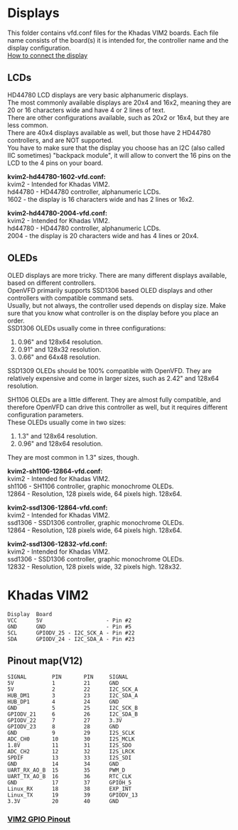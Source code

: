 # Displays
This folder contains vfd.conf files for the  Khadas VIM2 boards. Each file name consists of the board(s) it is intended for, the controller name and the display configuration.  
[How to connect the display](#sbcs)
## LCDs
HD44780 LCD displays are very basic alphanumeric displays.  
The most commonly available displays are 20x4 and 16x2, meaning they are 20 or 16 characters wide and have 4 or 2 lines of text.  
There are other configurations available, such as 20x2 or 16x4, but they are less common.  
There are 40x4 displays available as well, but those have 2 HD44780 controllers, and are NOT supported.  
You have to make sure that the display you choose has an I2C (also called IIC sometimes) "backpack module", it will allow to convert the 16 pins on the LCD to the 4 pins on your board.

**kvim2-hd44780-1602-vfd.conf:**  
kvim2 - Intended for Khadas VIM2.  
hd44780 - HD44780 controller, alphanumeric LCDs.  
1602 - the display is 16 characters wide and has 2 lines or 16x2.

**kvim2-hd44780-2004-vfd.conf:**  
kvim2 - Intended for Khadas VIM2.  
hd44780 - HD44780 controller, alphanumeric LCDs.  
2004 - the display is 20 characters wide and has 4 lines or 20x4.
## OLEDs
OLED displays are more tricky. There are many different displays available, based on different controllers.  
OpenVFD primarily supports SSD1306 based OLED displays and other controllers with compatible command sets.  
Usually, but not always, the controller used depends on display size. Make sure that you know what controller is on the display before you place an order.  
SSD1306 OLEDs usually come in three configurations:  
1. 0.96" and 128x64 resolution.
1. 0.91" and 128x32 resolution.
1. 0.66" and 64x48 resolution.

SSD1309 OLEDs should be 100% compatible with OpenVFD. They are relatively expensive and come in larger sizes, such as 2.42" and 128x64 resolution.

SH1106 OLEDs are a little different. They are almost fully compatible, and therefore OpenVFD can drive this controller as well, but it requires different configuration parameters.  
These OLEDs usually come in two sizes:  
1. 1.3" and 128x64 resolution.
1. 0.96" and 128x64 resolution.

They  are most common in 1.3" sizes, though.

**kvim2-sh1106-12864-vfd.conf:**  
kvim2 - Intended for Khadas VIM2.  
sh1106 - SH1106 controller, graphic monochrome OLEDs.  
12864 - Resolution, 128 pixels wide, 64 pixels high. 128x64.

**kvim2-ssd1306-12864-vfd.conf:**  
kvim2 - Intended for Khadas VIM2.  
ssd1306 - SSD1306 controller, graphic monochrome OLEDs.  
12864 - Resolution, 128 pixels wide, 64 pixels high. 128x64.

**kvim2-ssd1306-12832-vfd.conf:**  
kvim2 - Intended for Khadas VIM2.  
ssd1306 - SSD1306 controller, graphic monochrome OLEDs.  
12832 - Resolution, 128 pixels wide, 32 pixels high. 128x32.

# Khadas VIM2<a name='sbcs' />
	Display  Board
	VCC      5V                    - Pin #2
	GND      GND                   - Pin #5
	SCL      GPIODV_25 - I2C_SCK_A - Pin #22
	SDA      GPIODV_24 - I2C_SDA_A - Pin #23  
## Pinout map(V12)
	SIGNAL 	      PIN       PIN     SIGNAL
	5V            1         21      GND
	5V            2         22      I2C_SCK_A
	HUB_DM1       3         23      I2C_SDA_A
	HUB_DP1       4         24      GND
	GND           5         25      I2C_SCK_B
	GPIODV_21     6         26      I2C_SDA_B
	GPIODV_22     7         27      3.3V
	GPIODV_23     8         28      GND
	GND           9         29      I2S_SCLK
	ADC_CH0       10        30      I2S_MCLK
	1.8V          11        31      I2S_SDO
	ADC_CH2       12        32      I2S_LRCK
	SPDIF         13        33      I2S_SDI
	GND           14        34      GND
	UART_RX_AO_B  15        35      PWM_D
	UART_TX_AO_B  16        36      RTC_CLK
	GND           17        37      GPIOH_5
	Linux_RX      18        38      EXP_INT
	Linux_TX      19        39      GPIODV_13
	3.3V          20        40      GND
### [VIM2 GPIO Pinout](https://docs.khadas.com/vim2/GPIOPinout.html)
